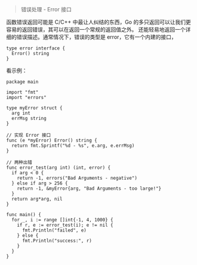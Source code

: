> 错误处理 - Error 接口

函数错误返回可能是 C/C++ 中最让人纠结的东西，Go 的多只返回可以让我们更容易的返回错误，其可以在返回一个常规的返回值之外。
还能轻易地返回一个详细的错误描述。通常情况下，错误的类型是 error，它有一个内建的接口，

```
type error interface {
  Error() string
}
```

看示例：

```
package main

import "fmt"
import "errors"

type myError struct {
  arg int
  errMsg string
}

// 实现 Error 接口
func (e *myError) Error() string {
  return fmt.Sprintf("%d - %s", e.arg, e.errMsg)
}

// 两种出错
func error_test(arg int) (int, error) {
  if arg < 0 {
    return -1, errors("Bad Arguments - negative")
  } else if arg > 256 {
    return -1, &myError{arg, "Bad Arguments - too large!"}
  }
  return arg*arg, nil
}

func main() {
  for _, i := range []int{-1, 4, 1000} {
    if r, e := error_test(i); e != nil {
      fmt.Println("failed", e)
    } else {
      fmt.Println("success:", r)
    }
  }
}
```

